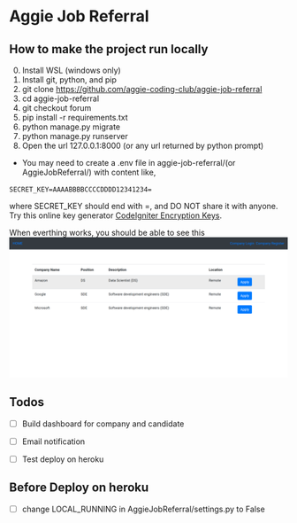 # Aggie Job Referral

## How to make the project run locally
0. Install WSL (windows only)
1. Install git, python, and pip
2. git clone https://github.com/aggie-coding-club/aggie-job-referral
3. cd aggie-job-referral
4. git checkout forum
5. pip install -r requirements.txt
6. python manage.py migrate
7. python manage.py runserver
8. Open the url 127.0.0.1:8000 (or any url returned by python prompt)

* You may need to create a .env file in  aggie-job-referral/(or AggieJobReferral/) with content like,

```
SECRET_KEY=AAAABBBBCCCCDDDD12341234=
```
where SECRET_KEY should end with =, and DO NOT share it with anyone.
Try this online key generator [CodeIgniter Encryption Keys](https://randomkeygen.com/#ci_key).

When everthing works, you should be able to see this
![](demo_screenshot.png)


## Todos
- [ ] Build dashboard for company and candidate
- [ ] Email notification
- [ ] Test deploy on heroku


## **Before Deploy on heroku**
- [ ] change LOCAL_RUNNING in AggieJobReferral/settings.py to False